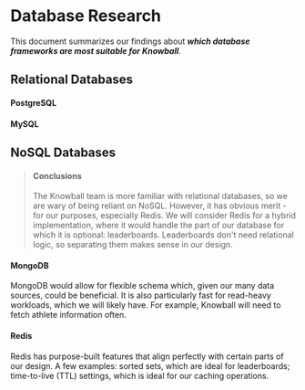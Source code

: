 # Database Research

This document summarizes our findings about ***which database frameworks are most suitable for Knowball***.

## Relational Databases

#### PostgreSQL

#### MySQL

## NoSQL Databases

> #### Conclusions
> The Knowball team is more familiar with relational databases, so we are wary of being reliant on NoSQL. However, it has obvious
> merit - for our purposes, especially Redis. We will consider Redis for a hybrid implementation, where it would handle the part
> of our database for which it is optional: leaderboards. Leaderboards don't need relational logic, so separating them makes
> sense in our design.

#### MongoDB

MongoDB would allow for flexible schema which, given our many data sources, could be beneficial. It is also particularly fast for
read-heavy workloads, which we will likely have. For example, Knowball will need to fetch athlete information often.

#### Redis

Redis has purpose-built features that align perfectly with certain parts of our design. A few examples: sorted sets, which are ideal
for leaderboards; time-to-live (TTL) settings, which is ideal for our caching operations.
